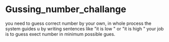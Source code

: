 # Gussing_number_challange
you need to guess correct number by your own, in whole process the system guides u by writing sentences like  "it is low " or  "it is high " your job is to guess exect  number in minimum possible gues.
